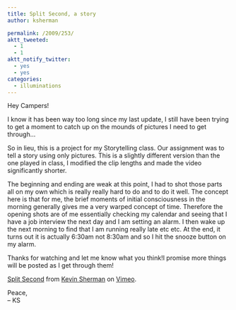 ```yaml
---
title: Split Second, a story
author: ksherman

permalink: /2009/253/
aktt_tweeted:
  - 1
  - 1
aktt_notify_twitter:
  - yes
  - yes
categories:
  - illuminations
---
```

Hey Campers!

I know it has been way too long since my last update, I still have been trying to get a moment to catch up on the mounds of pictures I need to get through...

So in lieu, this is a project for my Storytelling class. Our assignment was to tell a story using only pictures. This is a slightly different version than the one played in class, I modified the clip lengths and made the video significantly shorter.

The beginning and ending are weak at this point, I had to shot those parts all on my own which is really really hard to do and to do it well. The concept here is that for me, the brief moments of initial consciousness in the morning generally gives me a very warped concept of time. Therefore the opening shots are of me essentially checking my calendar and seeing that I have a job interview the next day and I am setting an alarm. I then wake up the next morning to find that I am running really late etc etc. At the end, it turns out it is actually 6:30am not 8:30am and so I hit the snooze button on my alarm.

Thanks for watching and let me know what you think!I promise more things will be posted as I get through them!

  
[][1]

[Split Second][1] from [Kevin Sherman][2] on [Vimeo][3].

Peace,  
– KS

 [1]: http://vimeo.com/3871715
 [2]: http://vimeo.com/user1031377
 [3]: http://vimeo.com
